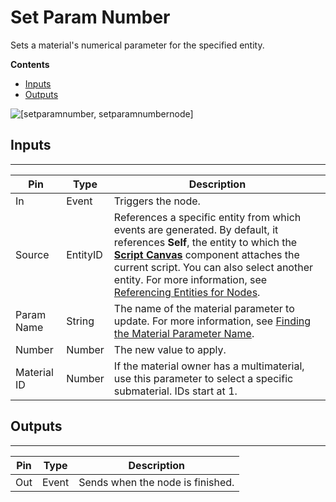 # Set Param Number<a name="material-owner-set-param-number"></a>

Sets a material's numerical parameter for the specified entity\.

**Contents**
+ [Inputs](#material-owner-set-param-number-input)
+ [Outputs](#material-owner-set-param-number-output)

![\[setparamnumber, setparamnumbernode\]](http://docs.aws.amazon.com/lumberyard/latest/userguide/images/scriptcanvasnodes/script-canvas-set-param-number-material-owner-node.png)

## Inputs<a name="material-owner-set-param-number-input"></a>


****  

| Pin | Type | Description | 
| --- | --- | --- | 
| In | Event | Triggers the node\. | 
| Source | EntityID |  References a specific entity from which events are generated\. By default, it references **Self**, the entity to which the **[Script Canvas](component-script-canvas.md)** component attaches the current script\.  You can also select another entity\. For more information, see [Referencing Entities for Nodes](script-canvas-referencing-entities.md)\.  | 
| Param Name | String |  The name of the material parameter to update\. For more information, see [Finding the Material Parameter Name](material-param-names.md)\.  | 
| Number | Number |  The new value to apply\.  | 
| Material ID | Number | If the material owner has a multimaterial, use this parameter to select a specific submaterial\. IDs start at 1\. | 

## Outputs<a name="material-owner-set-param-number-output"></a>


****  

| Pin | Type | Description | 
| --- | --- | --- | 
| Out | Event | Sends when the node is finished\. | 